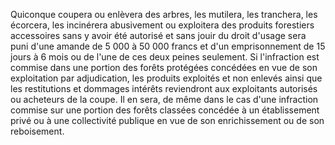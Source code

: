 Quiconque coupera ou enlèvera des arbres, les mutilera,
les tranchera, les écorcera, les incinérera abusivement ou exploitera
des produits forestiers accessoires sans y avoir été autorisé et sans
jouir du droit d'usage sera puni d'une amande de 5 000 à 50 000 francs
et d'un emprisonnement de 15 jours à 6 mois ou de l'une de ces deux
peines seulement.
Si l'infraction est commise dans une portion des forêts protégées
concédées en vue de son exploitation par adjudication, les produits
exploités et non enlevés ainsi que les restitutions et dommages intérêts
reviendront aux exploitants autorisés ou acheteurs de la coupe.
Il en sera, de même dans le cas d'une infraction commise sur une portion
des forêts classées concédée à un établissement privé ou à une
collectivité publique en vue de son enrichissement ou de son
reboisement.